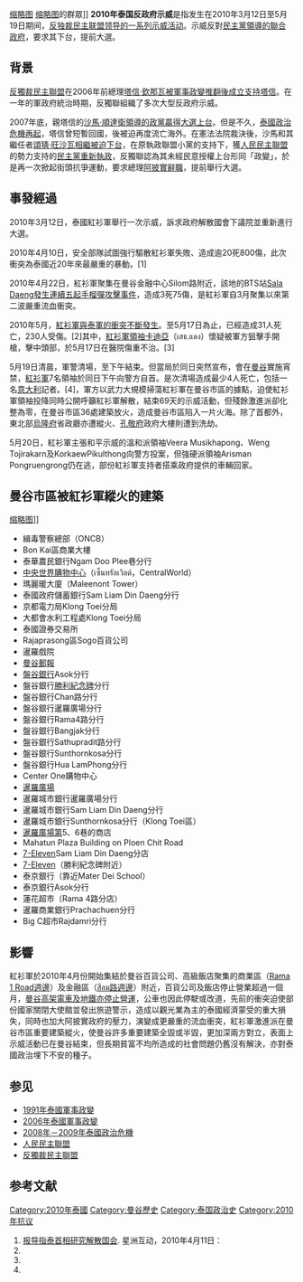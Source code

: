 [缩略图](https://zh.wikipedia.org/wiki/File:2010_Thai_political_protests_cc01.jpg "fig:缩略图") [缩略图](https://zh.wikipedia.org/wiki/File:2010_Thai_political_protests_cc02.jpg "fig:缩略图")的群眾\]\] **2010年泰国反政府示威**是指发生在2010年3月12日至5月19日期间，[反独裁民主联盟领导的一系列示威活动](https://zh.wikipedia.org/wiki/反独裁民主联盟 "wikilink")。示威反對[民主黨領導的聯合政府](../Page/民主黨_\(泰國\).md "wikilink")，要求其下台，提前大選。

## 背景

[反獨裁民主聯盟](../Page/反獨裁民主聯盟.md "wikilink")在2006年前總理[塔信·欽那瓦被](https://zh.wikipedia.org/wiki/塔信·欽那瓦 "wikilink")[軍事政變推翻後成立支持塔信](../Page/2006年泰國軍事政變.md "wikilink")。在一年的軍政府統治時期，反獨聯組織了多次大型反政府示威。

2007年底，親塔信的[沙馬·順達衛領導的政黨贏得大選上台](https://zh.wikipedia.org/wiki/沙馬·順達衛 "wikilink")。但是不久，[泰國政治危機再起](../Page/2008年－2009年泰國政治危機.md "wikilink")，塔信曾短暫回國，後被迫再度流亡海外。在憲法法院裁決後，沙馬和其繼任者[頌猜·旺沙瓦相繼被迫下台](https://zh.wikipedia.org/wiki/頌猜·旺沙瓦 "wikilink")，在原執政聯盟小黨的支持下，獲[人民民主聯盟](../Page/人民民主聯盟.md "wikilink")的勢力支持的[民主黨重新執政](../Page/民主黨_\(泰國\).md "wikilink")，反獨聯認為其未經民意授權上台形同「政變」，於是再一次掀起街頭抗爭運動，要求總理[阿披實辭職](https://zh.wikipedia.org/wiki/阿披實 "wikilink")，提前舉行大選。

## 事發經過

2010年3月12日，泰國紅衫軍舉行一次示威，訴求政府解散國會下議院並重新進行大選。

2010年4月10日，安全部隊試圖強行驅散紅衫軍失敗、造成逾20死800傷，此次衝突為泰國近20年來最嚴重的暴動。\[1\]

2010年4月22日，紅衫軍聚集在曼谷金融中心Silom路附近，該地的BTS站[Sala Daeng發生連續五起手榴彈攻擊事件](https://zh.wikipedia.org/wiki/沙拉鈴車站 "wikilink")，造成3死75傷，是紅衫軍自3月聚集以來第二波嚴重流血衝突。

2010年5月，[紅衫軍與](https://zh.wikipedia.org/wiki/紅衫軍 "wikilink")[泰軍的衝突不斷發生](https://zh.wikipedia.org/wiki/泰國皇家軍隊 "wikilink")。至5月17日為止，已經造成31人死亡，230人受傷。\[2\]其中，[紅衫軍領袖](https://zh.wikipedia.org/wiki/紅衫軍 "wikilink")[卡迪亞](https://zh.wikipedia.org/wiki/卡迪亞 "wikilink")（เสธ.แดง）懷疑被軍方狙擊手開槍，擊中頭部，於5月17日在醫院傷重不治。\[3\]

5月19日清晨，軍警清場，至下午結束。但當局於同日突然宣布，會在[曼谷](../Page/曼谷.md "wikilink")實施宵禁，[紅衫軍](https://zh.wikipedia.org/wiki/紅衫軍 "wikilink")7名領袖於同日下午向警方自首。是次清場造成最少4人死亡，包括一名[意大利](../Page/意大利.md "wikilink")記者。\[4\]，軍方以武力大規模掃蕩紅衫軍在曼谷市區的據點，迫使紅衫軍領袖投降同時公開呼籲紅衫軍解散，結束69天的示威活動，但殘餘激進派卻化整為零，在曼谷市區36處建築放火，造成曼谷市區陷入一片火海。除了首都外，東北部[烏隆府](../Page/烏隆府.md "wikilink")省政廳亦遭縱火、[孔敬府](../Page/孔敬府.md "wikilink")政府大樓則遭到洗劫。

5月20日，紅衫軍主張和平示威的溫和派領袖Veera Musikhapong、Weng Tojirakarn及KorkaewPikulthong向警方投案，但強硬派領袖Arisman Pongruengrong仍在逃，部份紅衫軍支持者搭乘政府提供的車輛回家。

## 曼谷市區被紅衫軍縱火的建築

[缩略图](https://zh.wikipedia.org/wiki/File:2010_Thai_political_protests_cc03.jpg "fig:缩略图")\]\]

  - 緝毒警察總部（ONCB）
  - Bon Kai區商業大樓
  - 泰華農民銀行Ngam Doo Plee巷分行
  - [中央世界購物中心](../Page/中央世界商業中心.md "wikilink")（เซ็นทรัลเวิลด์，CentralWorld）
  - 瑪麗暖大廈（Maleenont Tower）
  - 泰國政府儲蓄銀行Sam Liam Din Daeng分行
  - 京都電力局Klong Toei分局
  - 大都會水利工程處Klong Toei分局
  - 泰國證券交易所
  - Rajaprasong區Sogo百貨公司
  - 暹羅戲院
  - [曼谷郵報](../Page/曼谷郵報.md "wikilink")
  - [盤谷銀行](../Page/盤谷銀行.md "wikilink")Asok分行
  - 盤谷銀行[勝利紀念碑](../Page/勝利紀念碑.md "wikilink")分行
  - 盤谷銀行Chan路分行
  - 盤谷銀行暹羅廣場分行
  - 盤谷銀行Rama4路分行
  - 盤谷銀行Bangjak分行
  - 盤谷銀行Sathupradit路分行
  - 盤谷銀行Sunthornkosa分行
  - 盤谷銀行Hua LamPhong分行
  - Center One購物中心
  - [暹羅廣場](https://zh.wikipedia.org/wiki/暹羅廣場 "wikilink")
  - 暹羅城市銀行暹羅廣場分行
  - 暹羅城市銀行Sam Liam Din Daeng分行
  - 暹羅城市銀行Sunthornkosa分行（Klong Toei區）
  - [暹羅廣場第](https://zh.wikipedia.org/wiki/暹羅廣場 "wikilink")5、6巷的商店
  - Mahatun Plaza Building on Ploen Chit Road
  - [7-Eleven](../Page/7-Eleven.md "wikilink")Sam Liam Din Daeng分店
  - [7-Eleven](../Page/7-Eleven.md "wikilink")（勝利紀念碑附近）
  - 泰京銀行（靠近Mater Dei School）
  - 泰京銀行Asok分行
  - 蓮花超市（Rama 4路分店）
  - 暹羅商業銀行Prachachuen分行
  - Big C超市Rajdamri分行

## 影響

紅衫軍於2010年4月份開始集結於曼谷百貨公司、高級飯店聚集的商業區（[Rama 1 Road週邊](https://zh.wikipedia.org/wiki/拍喃一路 "wikilink")）及金融區（[สีลม路週邊](../Page/是隆路.md "wikilink")）附近，百貨公司及飯店停止營業超過一個月，[曼谷高架電車及](../Page/曼谷大眾運輸系統.md "wikilink")[地鐵亦停止營運](../Page/曼谷地鐵.md "wikilink")，公車也因此停駛或改道，先前的衝突迫使部份國家關閉大使館並發出旅遊警示，造成以觀光業為主的泰國經濟蒙受的重大損失，同時也加大阿披實政府的壓力，演變成更嚴重的流血衝突，紅衫軍激進派在曼谷市區重要建築縱火，使曼谷許多重要建築全毀或半毀，更加深兩方對立，表面上示威活動已在曼谷結束，但長期貧富不均所造成的社會問題仍舊沒有解決，亦對泰國政治埋下不安的種子。

## 参见

  - [1991年泰國軍事政變](https://zh.wikipedia.org/wiki/1991年泰國軍事政變 "wikilink")
  - [2006年泰國軍事政變](../Page/2006年泰國軍事政變.md "wikilink")
  - [2008年－2009年泰國政治危機](../Page/2008年－2009年泰國政治危機.md "wikilink")
  - [人民民主聯盟](../Page/人民民主聯盟.md "wikilink")
  - [反獨裁民主聯盟](../Page/反獨裁民主聯盟.md "wikilink")

## 参考文献

[Category:2010年泰國](https://zh.wikipedia.org/wiki/Category:2010年泰國 "wikilink") [Category:曼谷歷史](https://zh.wikipedia.org/wiki/Category:曼谷歷史 "wikilink") [Category:泰国政治史](https://zh.wikipedia.org/wiki/Category:泰国政治史 "wikilink") [Category:2010年抗议](https://zh.wikipedia.org/wiki/Category:2010年抗议 "wikilink")

1.  [报导指泰首相研究解散国会](http://www.sinchew-i.com/sciWWW/node/148668?tid=508). 星洲互动，2010年4月11日：
2.
3.
4.